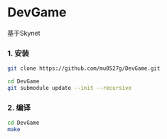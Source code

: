 # DevGame
基于Skynet

### 1. 安装
```bash
git clone https://github.com/mu0527g/DevGame.git

cd DevGame
git submodule update --init --recursive


```

### 2. 编译
```bash
cd DevGame
make
```